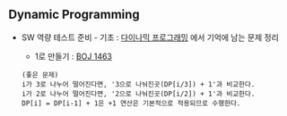 ## Dynamic Programming

- SW 역량 테스트 준비 - 기초 : [다이나믹 프로그래밍](https://www.acmicpc.net/workbook/codeplus/1) 에서 기억에 남는 문제 정리  
   
    - 1로 만들기 : [BOJ 1463](https://www.acmicpc.net/problem/1463) 
    ```
    (좋은 문제)
    i가 3로 나누어 떨어진다면, '3으로 나눠진곳(DP[i/3]) + 1'과 비교한다.
    i가 2로 나누어 떨어진다면, '2으로 나눠진곳(DP[i/2]) + 1'과 비교한다.
    DP[i] = DP[i-1] + 1은 +1 연산은 기본적으로 적용되므로 수행한다.
    ```